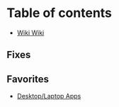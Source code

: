 # Table of contents

* [Wiki Wiki](README.md)

## Fixes

## Favorites

* [Desktop/Laptop Apps](favorites/desktop-laptop-apps.md)

